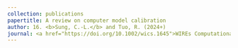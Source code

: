```yaml
---
collection: publications
papertitle: A review on computer model calibration
author: 16. <b>Sung, C.-L.</b> and Tuo, R. (2024+)
journal: <a href="https://doi.org/10.1002/wics.1645">WIREs Computational Statistics</a>, 16(1), e1645.
---
```

